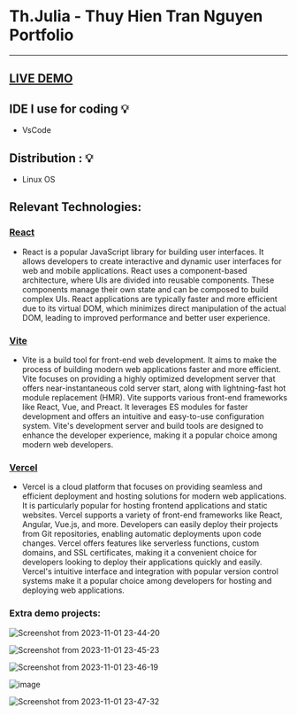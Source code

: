 # Th.Julia - Thuy Hien Tran Nguyen Portfolio
-------------------------------------------------------------------------------------------------
## [LIVE DEMO](https://th-julia-portfolio.vercel.app/)

## IDE I use for coding :bulb:
- VsCode

## Distribution : :bulb:
- Linux OS

## Relevant Technologies:
### [React](https://legacy.reactjs.org/docs/getting-started.html) 
- React is a popular JavaScript library for building user interfaces. It allows developers to create interactive and dynamic user interfaces for web and mobile applications. React uses a component-based architecture, where UIs are divided into reusable components. These components manage their own state and can be composed to build complex UIs. React applications are typically faster and more efficient due to its virtual DOM, which minimizes direct manipulation of the actual DOM, leading to improved performance and better user experience.

### [Vite](https://vitejs.dev/guide/) 
- Vite is a build tool for front-end web development. It aims to make the process of building modern web applications faster and more efficient. Vite focuses on providing a highly optimized development server that offers near-instantaneous cold server start, along with lightning-fast hot module replacement (HMR). Vite supports various front-end frameworks like React, Vue, and Preact. It leverages ES modules for faster development and offers an intuitive and easy-to-use configuration system. Vite's development server and build tools are designed to enhance the developer experience, making it a popular choice among modern web developers.

### [Vercel](https://vercel.com/docs)
- Vercel is a cloud platform that focuses on providing seamless and efficient deployment and hosting solutions for modern web applications. It is particularly popular for hosting frontend applications and static websites. Vercel supports a variety of front-end frameworks like React, Angular, Vue.js, and more. Developers can easily deploy their projects from Git repositories, enabling automatic deployments upon code changes. Vercel offers features like serverless functions, custom domains, and SSL certificates, making it a convenient choice for developers looking to deploy their applications quickly and easily. Vercel's intuitive interface and integration with popular version control systems make it a popular choice among developers for hosting and deploying web applications.

### Extra demo projects:
![Screenshot from 2023-11-01 23-44-20](https://github.com/JuliaThTranNguyen/Th.Julia_Portfolio/assets/49017322/8d6b602b-82f1-42f5-8212-e9f6512ac676)

![Screenshot from 2023-11-01 23-45-23](https://github.com/JuliaThTranNguyen/Th.Julia_Portfolio/assets/49017322/5af4b437-50f4-4c64-a161-b7c8008385a7)

![Screenshot from 2023-11-01 23-46-19](https://github.com/JuliaThTranNguyen/Th.Julia_Portfolio/assets/49017322/108a2dba-8a53-4b37-9f42-0d23eb294b32)

![image](https://github.com/JuliaThTranNguyen/Th.Julia_Portfolio/assets/49017322/3bf7fbb1-1cfc-4000-b1ae-eb35e4c67358)


![Screenshot from 2023-11-01 23-47-32](https://github.com/JuliaThTranNguyen/Th.Julia_Portfolio/assets/49017322/2d74d466-6a2c-45a0-ba49-5862a0a625a0)

